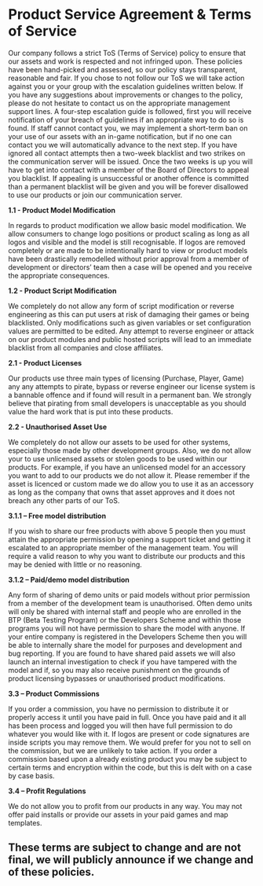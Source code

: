 # Product Service Agreement & Terms of Service

Our company follows a strict ToS (Terms of Service) policy to ensure that our assets and work is respected and not infringed upon. These policies have been hand-picked and assessed, so our policy stays transparent, reasonable and fair. If you chose to not follow our ToS we will take action against you or your group with the escalation guidelines written below. If you have any suggestions about improvements or changes to the policy, please do not hesitate to contact us on the appropriate management support lines. 
A four-step escalation guide is followed, first you will receive notification of your breach of guidelines if an appropriate way to do so is found. If staff cannot contact you, we may implement a short-term ban on your use of our assets with an in-game notification, but if no one can contact you we will automatically advance to the next step. If you have ignored all contact attempts then a two-week blacklist and two strikes on the communication server will be issued. Once the two weeks is up you will have to get into contact with a member of the Board of Directors to appeal you blacklist. If appealing is unsuccessful or another offence is committed than a permanent blacklist will be given and you will be forever disallowed to use our products or join our communication server.

**1.1 - Product Model Modification**

In regards to product modification we allow basic model modification. We allow consumers to change logo positions or product scaling as long as all logos and visible and the model is still recognisable. If logos are removed completely or are made to be intentionally hard to view or product models have been drastically remodelled without prior approval from a member of development or directors’ team then a case will be opened and you receive the appropriate consequences.

**1.2 - Product Script Modification**

We completely do not allow any form of script modification or reverse engineering as this can put users at risk of damaging their games or being blacklisted. Only modifications such as given variables or set configuration values are permitted to be edited. Any attempt to reverse engineer or attack on our product modules and public hosted scripts will lead to an immediate blacklist from all companies and close affiliates.

**2.1 - Product Licenses**

 Our products use three main types of licensing (Purchase, Player, Game) any any attempts to pirate, bypass or reverse engineer our license system is a bannable offence and if found will result in a permanent ban. We strongly believe that pirating from small developers is unacceptable as you should value the hard work that is put into these products. 

**2.2 - Unauthorised Asset Use**

We completely do not allow our assets to be used for other systems, especially those made by other development groups. Also, we do not allow your to use unlicensed assets or stolen goods to be used within our products. For example, if you have an unlicensed model for an accessory you want to add to our products we do not allow it. Please remember if the asset is licenced or custom made we do allow you to use it as an accessory as long as the company that owns that asset approves and it does not breach any other parts of our ToS. 

**3.1.1 – Free model distribution**

If you wish to share our free products with above 5 people then you must attain the appropriate permission by opening a support ticket and getting it escalated to an appropriate member of the management team. You will require a valid reason to why you want to distribute our products and this may be denied with little or no reasoning. 

**3.1.2 – Paid/demo model distribution**

Any form of sharing of demo units or paid models without prior permission from a member of the development team is unauthorised. Often demo units will only be shared with internal staff and people who are enrolled in the BTP (Beta Testing Program) or the Developers Scheme and within those programs you will not have permission to share the model with anyone. If your entire company is registered in the Developers Scheme then you will be able to internally share the model for purposes and development and bug reporting. If you are found to have shared paid assets we will also launch an internal investigation to check if you have tampered with the model and if, so you may also receive punishment on the grounds of product licensing bypasses or unauthorised product modifications.

**3.3 – Product Commissions**

If you order a commission, you have no permission to distribute it or properly access it until you have paid in full. Once you have paid and it all has been process and logged you will then have full permission to do whatever you would like with it. If logos are present or code signatures are inside scripts you may remove them. We would prefer for you not to sell on the commission, but we are unlikely to take action. If you order a commission based upon a already existing product you may be subject to certain terms and encryption within the code, but this is delt with on a case by case basis. 

**3.4 – Profit Regulations**

We do not allow you to profit from our products in any way. You may not offer paid installs or provide our assets in your paid games and map templates. 

## **These terms are subject to change and are not final, we will publicly announce if we change and of these policies.**
